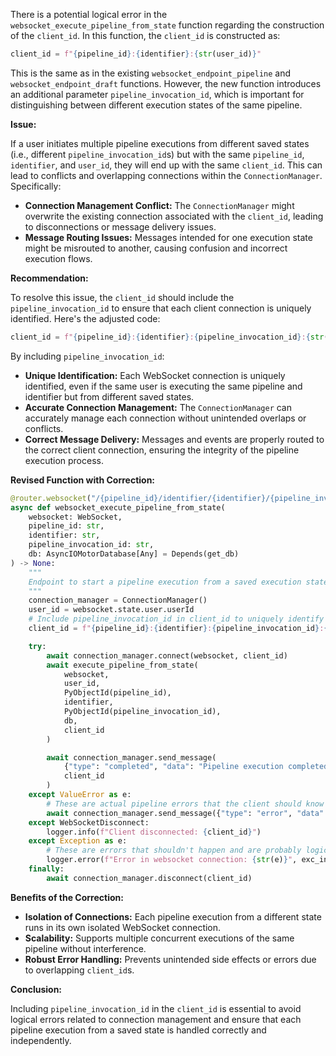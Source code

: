 There is a potential logical error in the `websocket_execute_pipeline_from_state` function regarding the construction of the `client_id`. In this function, the `client_id` is constructed as:

```python
client_id = f"{pipeline_id}:{identifier}:{str(user_id)}"
```

This is the same as in the existing `websocket_endpoint_pipeline` and `websocket_endpoint_draft` functions. However, the new function introduces an additional parameter `pipeline_invocation_id`, which is important for distinguishing between different execution states of the same pipeline.

**Issue:**

If a user initiates multiple pipeline executions from different saved states (i.e., different `pipeline_invocation_id`s) but with the same `pipeline_id`, `identifier`, and `user_id`, they will end up with the same `client_id`. This can lead to conflicts and overlapping connections within the `ConnectionManager`. Specifically:

- **Connection Management Conflict:** The `ConnectionManager` might overwrite the existing connection associated with the `client_id`, leading to disconnections or message delivery issues.
- **Message Routing Issues:** Messages intended for one execution state might be misrouted to another, causing confusion and incorrect execution flows.

**Recommendation:**

To resolve this issue, the `client_id` should include the `pipeline_invocation_id` to ensure that each client connection is uniquely identified. Here's the adjusted code:

```python
client_id = f"{pipeline_id}:{identifier}:{pipeline_invocation_id}:{str(user_id)}"
```

By including `pipeline_invocation_id`:

- **Unique Identification:** Each WebSocket connection is uniquely identified, even if the same user is executing the same pipeline and identifier but from different saved states.
- **Accurate Connection Management:** The `ConnectionManager` can accurately manage each connection without unintended overlaps or conflicts.
- **Correct Message Delivery:** Messages and events are properly routed to the correct client connection, ensuring the integrity of the pipeline execution process.

**Revised Function with Correction:**

```python
@router.websocket("/{pipeline_id}/identifier/{identifier}/{pipeline_invocation_id}")
async def websocket_execute_pipeline_from_state(
    websocket: WebSocket,
    pipeline_id: str,
    identifier: str,
    pipeline_invocation_id: str,
    db: AsyncIOMotorDatabase[Any] = Depends(get_db)
) -> None:
    """
    Endpoint to start a pipeline execution from a saved execution state
    """
    connection_manager = ConnectionManager()
    user_id = websocket.state.user.userId
    # Include pipeline_invocation_id in client_id to uniquely identify the connection
    client_id = f"{pipeline_id}:{identifier}:{pipeline_invocation_id}:{str(user_id)}"

    try:
        await connection_manager.connect(websocket, client_id)
        await execute_pipeline_from_state(
            websocket, 
            user_id, 
            PyObjectId(pipeline_id), 
            identifier, 
            PyObjectId(pipeline_invocation_id), 
            db, 
            client_id
        )

        await connection_manager.send_message(
            {"type": "completed", "data": "Pipeline execution completed"}, 
            client_id
        )
    except ValueError as e:
        # These are actual pipeline errors that the client should know about
        await connection_manager.send_message({"type": "error", "data": str(e)}, client_id)
    except WebSocketDisconnect:
        logger.info(f"Client disconnected: {client_id}")
    except Exception as e:
        # These are errors that shouldn't happen and are probably logic errors in the code
        logger.error(f"Error in websocket connection: {str(e)}", exc_info=True)
    finally:
        await connection_manager.disconnect(client_id)
```

**Benefits of the Correction:**

- **Isolation of Connections:** Each pipeline execution from a different state runs in its own isolated WebSocket connection.
- **Scalability:** Supports multiple concurrent executions of the same pipeline without interference.
- **Robust Error Handling:** Prevents unintended side effects or errors due to overlapping `client_id`s.

**Conclusion:**

Including `pipeline_invocation_id` in the `client_id` is essential to avoid logical errors related to connection management and ensure that each pipeline execution from a saved state is handled correctly and independently.